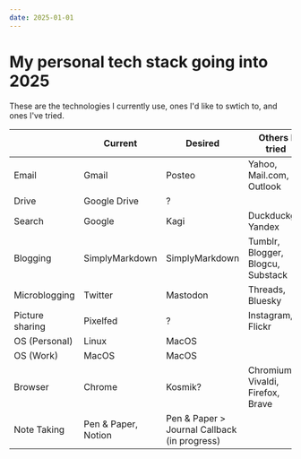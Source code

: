 ```yaml
---
date: 2025-01-01
---
```


# My personal tech stack going into 2025

These are the technologies I currently use, ones I'd like to swtich to, and ones I've tried.

|                 | **Current**         | **Desired**                                  | **Others I tried**                |
|-----------------|---------------------|----------------------------------------------|-----------------------------------|
| Email           | Gmail               | Posteo                                       | Yahoo, Mail.com, Outlook          |
| Drive           | Google Drive        | ?                                            |                                   |
| Search          | Google              | Kagi                                         | Duckduckgo, Yandex                |
| Blogging        | SimplyMarkdown      | SimplyMarkdown                               | Tumblr, Blogger, Blogcu, Substack |
| Microblogging   | Twitter             | Mastodon                                     | Threads, Bluesky                  |
| Picture sharing | Pixelfed            | ?                                            | Instagram, Flickr                 |
| OS (Personal)   | Linux               | MacOS                                        |                                   |
| OS (Work)       | MacOS               | MacOS                                        |                                   |
| Browser         | Chrome              | Kosmik?                                      | Chromium, Vivaldi, Firefox, Brave |
| Note Taking     | Pen & Paper, Notion | Pen & Paper > Journal Callback (in progress) |                                   |

